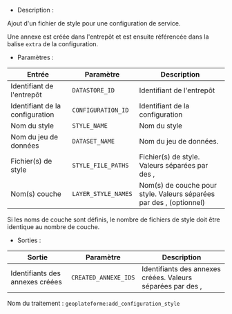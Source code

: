 - Description :

Ajout d'un fichier de style pour une configuration de service.

Une annexe est créée dans l'entrepôt et est ensuite référencée dans la balise `extra` de la configuration.

- Paramètres :

| Entrée           | Paramètre          | Description                                                |
|------------------|--------------------|------------------------------------------------------------|
| Identifiant de l'entrepôt    | `DATASTORE_ID`        | Identifiant de l'entrepôt  |
| Identifiant de la configuration    | `CONFIGURATION_ID`        | Identifiant de la configuration  |
| Nom du style  | `STYLE_NAME`        | Nom du style|
| Nom du jeu de données  | `DATASET_NAME`        | Nom du jeu de données. |
| Fichier(s) de style  | `STYLE_FILE_PATHS`        | Fichier(s) de style. Valeurs séparées par des , |
| Nom(s) couche  | `LAYER_STYLE_NAMES`        | Nom(s) de couche pour style. Valeurs séparées par des , (optionnel)|

Si les noms de couche sont définis, le nombre de fichiers de style doit être identique au nombre de couche.

- Sorties :

| Sortie                             | Paramètre                           | Description                    |
|------------------------------------|-------------------------------------|--------------------------------|
| Identifiants des annexes créées | `CREATED_ANNEXE_IDS`        | Identifiants des annexes créées. Valeurs séparées par des ,|

Nom du traitement : `geoplateforme:add_configuration_style`
